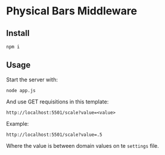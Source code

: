 # Physical Bars Middleware


## Install

```
npm i
```

## Usage

Start the server with:
```
node app.js
```

And use GET requisitions in this template:
```
http://localhost:5501/scale?value=<value>
```

Example:
```
http://localhost:5501/scale?value=.5
```

Where the value is between domain values on te `settings` file. 